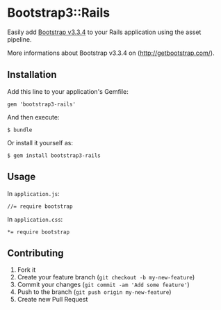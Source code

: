 # Bootstrap3::Rails

Easily add [Bootstrap v3.3.4](https://github.com/twbs/bootstrap/) to your Rails application using the asset pipeline.

More informations about Bootstrap v3.3.4 on (http://getbootstrap.com/).

## Installation

Add this line to your application's Gemfile:

    gem 'bootstrap3-rails'

And then execute:

    $ bundle

Or install it yourself as:

    $ gem install bootstrap3-rails

## Usage

In `application.js`:

    //= require bootstrap

In `application.css`:

    *= require bootstrap

## Contributing

1. Fork it
2. Create your feature branch (`git checkout -b my-new-feature`)
3. Commit your changes (`git commit -am 'Add some feature'`)
4. Push to the branch (`git push origin my-new-feature`)
5. Create new Pull Request
